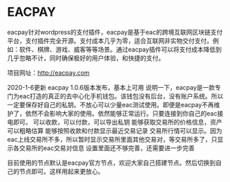 # EACPAY
eacpay针对wordpress的支付插件，eacpay是基于eac的跨境互联网区块链支付平台，支付插件完全开源。支付成本几乎为零，适合互联网非实物交付支付。例如：软件、棋牌、游戏、威客等等场景。通过eacpay插件可以将支付成本降低到几乎忽略不计，同时确保极好的用户体验，和快捷的支付。

项目网址：http://eacpay.com

2020-1-6更新
eacpay 1.0.6版本发布，基本上可用
说明一下，eacpay是一款专门为eac打造的真正的去中心化手机钱包。该钱包没有后台，没有账户系统。所以一定要保存好自己的私钥。不放心可以少量eac测试使用。即便是eacpay不再维护了，依然不会影响大家的使用。依然能够正常运行。只要连接到你自己的eac接电即可。
可以收款，可以付款，可以导出私钥
能够获取交易所的价格信息，资产可以粗略估算
能够按照收款和付款显示最近交易记录
交易所行情可以显示。因为eac上线交易所不多，所以暂时显示交易所里面其他交易对，等交易所多了，只显示各交易所的eac交易对信息
设置里面还不够完善，还需要进一步完善

目前使用的节点默认是eacpay官方节点，欢迎大家自己搭建节点。然后切换到自己的节点即可。这样用起来更放心。
